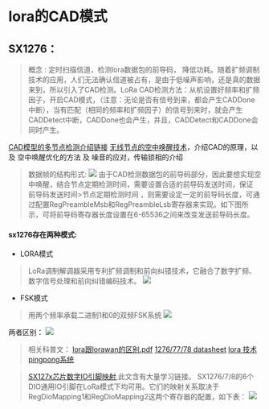 # lora的CAD模式

## SX1276：

> 概念 : 定时扫描信道，检测lora数据包的前导码，
降低功耗。随着扩频调制技术的应用，人们无法确认信道被占有，是由于低噪声影响，还是真的数据来到，所以引入了CAD检测。LoRa CAD检测方法：从机设置好频率和扩频因子，开启CAD模式，（注意：无论是否有信号到来，都会产生CADDone中断），当有匹配（相同的频率和扩频因子）的信号到来时，就会产生CADDetect中断，CADDone也会产生，并且，CADDetect和CADDone会同时产生。

[CAD模型的多节点检测介绍链接](http://www.pianshen.com/article/1026562256/;jsessionid=107825730CF41CCF2D201B4BFD374C09)
[无线节点的空中唤醒技术](https://blog.csdn.net/iotisan/article/details/55695465)，介绍CAD的原理，以及 空中唤醒优化的方法 及 噪音的应对，传输锁相的介绍

> 数据帧的结构形式:
![](https://raw.githubusercontent.com/leadercxn/SENSORO/a8d39bfa01b91ef11ab7d5d644835d63f6717bed/lora/lora数据帧的结构模型.png)
由于CAD检测数据包的前导码部分，因此要想实现空中唤醒，结合节点定期检测时间，需要设置合适的前导码发送时间，保证 前导码发送时间>节点定期检测时间 ，则需要设定一定的前导码长度，可通过配置RegPreambleMsb和RegPreambleLsb寄存器来实现。如下图所示，可将前导码寄存器长度设置在6-65536之间来改变发送前导码长度。

#### sx1276存在两种模式:
+ LORA模式
> LoRa调制解调器采用专利扩频调制和前向纠错技术，它融合了数字扩频、数字信号处理和前向纠错编码技术。
![](https://raw.githubusercontent.com/leadercxn/SENSORO/8c77111c4b7c5a531438f15620284b0787944790/lora/lora扩频调制.png)

+ FSK模式
> 用两个频率承载二进制1和0的双频FSK系统
![](https://raw.githubusercontent.com/leadercxn/SENSORO/8c77111c4b7c5a531438f15620284b0787944790/lora/FSK原理.png)

两者区别：
![](https://raw.githubusercontent.com/leadercxn/SENSORO/8c77111c4b7c5a531438f15620284b0787944790/lora/lora和FSK的区别.png)



> 相关科普文：
[lora跟lorawan的区别.pdf](https://wiki.ai-thinker.com/_media/lora/lorawan_faq问题.pdf)
[1276/77/78 datasheet](https://www.zlg.cn/data/upload/software/Wireless/ZM470SX-M_SX1278-data-cn.pdf)
[lora 技术pingpong系统](https://blog.csdn.net/weixin_39148042/article/details/81588897)

> [SX127x芯片数字IO引脚映射](https://blog.csdn.net/HowieXue/article/details/78052758),此文含有大量学习链接。
SX1276/7/8的6个DIO通用IO引脚在LoRa模式下均可用。它们的映射关系取决于RegDioMapping1和RegDioMapping2这两个寄存器的配置，如下表：
![](https://raw.githubusercontent.com/leadercxn/SENSORO/e0e061ea6324252dba57fffc49a4de02a8a4a31f/lora/LORA的DIO映射表.png)
